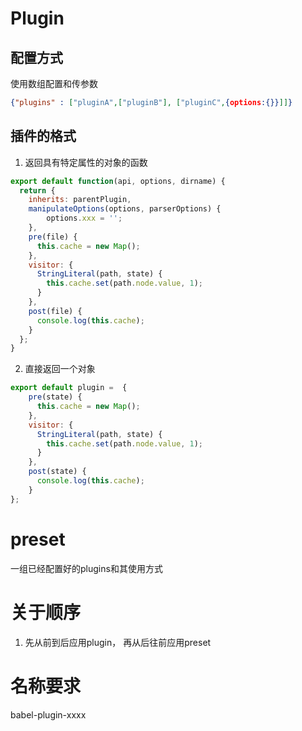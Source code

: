 # Plugin

## 配置方式

使用数组配置和传参数

```json
{"plugins" : ["pluginA",["pluginB"], ["pluginC",{options:{}}]]}
```

## 插件的格式

1. 返回具有特定属性的对象的函数

```js
export default function(api, options, dirname) {
  return {
    inherits: parentPlugin,
    manipulateOptions(options, parserOptions) {
        options.xxx = '';
    },
    pre(file) {
      this.cache = new Map();
    },
    visitor: {
      StringLiteral(path, state) {
        this.cache.set(path.node.value, 1);
      }
    },
    post(file) {
      console.log(this.cache);
    }
  };
} 


```

2. 直接返回一个对象

```js
export default plugin =  {
    pre(state) {
      this.cache = new Map();
    },
    visitor: {
      StringLiteral(path, state) {
        this.cache.set(path.node.value, 1);
      }
    },
    post(state) {
      console.log(this.cache);
    }
};

```

# preset

一组已经配置好的plugins和其使用方式

# 关于顺序

1. 先从前到后应用plugin， 再从后往前应用preset

# 名称要求

babel-plugin-xxxx